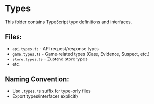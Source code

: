 # Types

This folder contains TypeScript type definitions and interfaces.

## Files:
- `api.types.ts` - API request/response types
- `game.types.ts` - Game-related types (Case, Evidence, Suspect, etc.)
- `store.types.ts` - Zustand store types
- etc.

## Naming Convention:
- Use `.types.ts` suffix for type-only files
- Export types/interfaces explicitly
